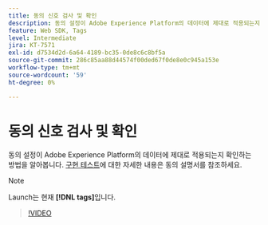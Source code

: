 ```yaml
---
title: 동의 신호 검사 및 확인
description: 동의 설정이 Adobe Experience Platform의 데이터에 제대로 적용되는지 확인하는 방법을 알아봅니다.
feature: Web SDK, Tags
level: Intermediate
jira: KT-7571
exl-id: d7534d2d-6a64-4189-bc35-0de8c6c8bf5a
source-git-commit: 286c85aa88d44574f00ded67f0de8e0c945a153e
workflow-type: tm+mt
source-wordcount: '59'
ht-degree: 0%

---
```


# 동의 신호 검사 및 확인

동의 설정이 Adobe Experience Platform의 데이터에 제대로 적용되는지 확인하는 방법을 알아봅니다. [구현 테스트](https://experienceleague.adobe.com/docs/experience-platform/landing/governance-privacy-security/consent/adobe/overview.html?lang=en#test-implementation)에 대한 자세한 내용은 동의 설명서를 참조하세요.

>[!NOTE]
>
> Launch는 현재 **[!DNL tags]**&#x200B;입니다.

>[!VIDEO](https://video.tv.adobe.com/v/332696/?learn=on&enablevpops)

